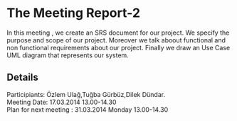 # The Meeting Report-2 #
In this meeting , we create an SRS document for our project. We specify the purpose and scope of our project. Moreover we talk aboout functional and non functional requirements about our project. Finally we draw an Use Case UML diagram that represents our system.

## Details ##

Participiants: Özlem Ulağ,Tuğba Gürbüz,Dilek Dündar.<br>
Meeting Date: 17.03.2014 13.00-14.30<br>
Plan for next meeting : 31.03.2014 Monday 13.00-14.30 <br>